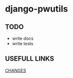 django-pwutils
===================

TODO
------

* write docs
* write tests

USEFULL LINKS
---------------

[CHANGES](CHANGES.md)